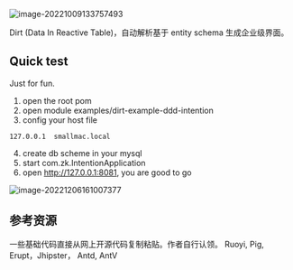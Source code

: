 

![image-20221009133757493](https://zk4bucket.oss-cn-beijing.aliyuncs.com/uPic/image-20221009133757493.png)

Dirt (Data In Reactive Table)，自动解析基于 entity  schema 生成企业级界面。


## Quick test
Just for fun.

1. open the root pom 
2. open module examples/dirt-example-ddd-intention 
3. config your host file 
```
127.0.0.1  smallmac.local
```
4. create db scheme in your mysql 
5. start com.zk.IntentionApplication 
6. open http://127.0.0.1:8081,  you are good to go 

![image-20221206161007377](https://zk4bucket.oss-cn-beijing.aliyuncs.com/uPic/image-20221206161007377.png)


## 参考资源

一些基础代码直接从网上开源代码复制粘贴。作者自行认领。
Ruoyi, Pig, Erupt，Jhipster， Antd,  AntV

